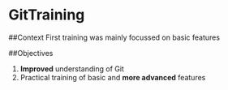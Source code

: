 # GitTraining
##Context
First training was mainly focussed on basic features

##Objectives
1. **Improved** understanding of Git
2. Practical training of basic and **more advanced** features





